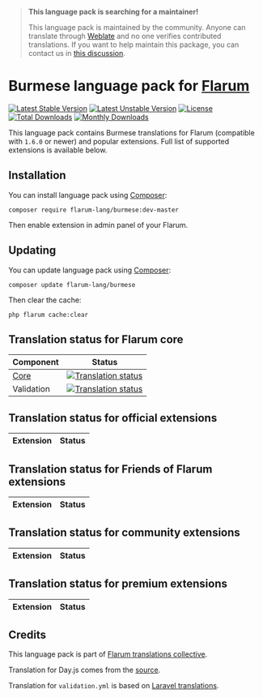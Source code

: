 > **This language pack is searching for a maintainer!**
>
> This language pack is maintained by the community. Anyone can translate through [Weblate](https://weblate.rob006.net/languages/my/flarum/) and no one verifies contributed translations. If you want to help maintain this package, you can contact us in [this discussion](https://discuss.flarum.org/d/27519-the-flarum-language-project).


# Burmese language pack for [Flarum](https://flarum.org/)

[![Latest Stable Version](https://img.shields.io/packagist/v/flarum-lang/burmese?color=success&label=stable)](https://packagist.org/packages/flarum-lang/burmese) 
[![Latest Unstable Version](https://img.shields.io/packagist/v/flarum-lang/burmese?include_prereleases&label=unstable)](https://packagist.org/packages/flarum-lang/burmese) 
[![License](https://img.shields.io/packagist/l/flarum-lang/burmese)](https://packagist.org/packages/flarum-lang/burmese) 
[![Total Downloads](https://img.shields.io/packagist/dt/flarum-lang/burmese)](https://packagist.org/packages/flarum-lang/burmese/stats) 
[![Monthly Downloads](https://img.shields.io/packagist/dm/flarum-lang/burmese)](https://packagist.org/packages/flarum-lang/burmese/stats) 

This language pack contains Burmese translations for Flarum (compatible with `1.6.0` or newer) and popular extensions. Full list of supported extensions is available below.


## Installation

You can install language pack using [Composer](https://getcomposer.org/):

```console
composer require flarum-lang/burmese:dev-master
```

Then enable extension in admin panel of your Flarum.


## Updating

You can update language pack using [Composer](https://getcomposer.org/):

```console
composer update flarum-lang/burmese
```

Then clear the cache:

```console
php flarum cache:clear
```


## Translation status for Flarum core

| Component | Status |
| --- | --- |
| [Core](https://github.com/flarum/flarum-core) | [![Translation status](https://weblate.rob006.net/widgets/flarum/my/core/svg-badge.svg)](https://weblate.rob006.net/projects/flarum/core/my/) |
| Validation | [![Translation status](https://weblate.rob006.net/widgets/flarum/my/validation/svg-badge.svg)](https://weblate.rob006.net/projects/flarum/validation/my/) |


## Translation status for official extensions

<!-- flarum-extensions-list-start -->

| Extension | Status |
| --- | --- |

<!-- flarum-extensions-list-stop -->


## Translation status for Friends of Flarum extensions

<!-- fof-extensions-list-start -->

| Extension | Status |
| --- | --- |

<!-- fof-extensions-list-stop -->


## Translation status for community extensions

<!-- various-extensions-list-start -->

| Extension | Status |
| --- | --- |

<!-- various-extensions-list-stop -->


## Translation status for premium extensions

<!-- premium-extensions-list-start -->

| Extension | Status |
| --- | --- |

<!-- premium-extensions-list-stop -->


## Credits

This language pack is part of [Flarum translations collective](https://github.com/rob006-software/flarum-translations).

Translation for Day.js comes from the [source](https://github.com/iamkun/dayjs/blob/v1.10.4/src/locale/my.js).

Translation for `validation.yml` is based on [Laravel translations](https://github.com/Laravel-Lang/lang/blob/8.1.3/src/my/validation.php).
